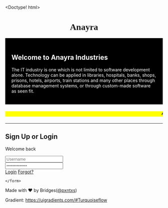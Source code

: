 



<Doctype! html>
<html>
<head>
<title>Ratsa.org</title>
<body background="123.jpg">

<h1 style="text-align:center;font-family:verdana;">Anayra </h1>


<div style="background-color:black;color:white;padding:20px;">

  <h2>Welcome to Anayra Industries</h2>

  <p>The IT industry is one which is not limited to software development alone. Technology can be applied in libraries, hospitals, banks, shops, prisons, hotels, airports, train stations and many other places through database management systems, or through custom-made software as seen fit.</p>
</div> 




<h5 style="text-align:center,font-size="200%";"><mark><marquee>All Acessories  hardware Software is Available is here !</marquee></mark></h5>
<hr size="5">

<section class='login' id='login'>
  <div class='head'>
  <h1 class='company'>Sign Up or Login</h1>
  </div>
  <p class='msg'>Welcome back</p>
  <div class='form'>
    <form>
  <input type="text" placeholder='Username' class='text' id='username' required><br>
  <input type="password" placeholder='••••••••••••••' class='password'><br>
  <a href="#" class='btn-login' id='do-login'>Login</a>
  <a href="#" class='forgot'>Forgot?</a>

    </form>
  </div>
</section>
<footer>
  <p>Made with <span class='heart'>&hearts;</span> by Bridges(<a href='https://github.com/pxntxs'>@pxntxs</a>)</p>
  <p>Gradient: <a href='https://uigradients.com/#Turquoiseflow'>https://uigradients.com/#Turquoiseflow</a></p>
</footer>
<!-- partial -->
  <script  src="./script.js"></script>


  <rect x="50" y="20" rx="20" ry="20" width="150" height="150"
  style="fill:red;stroke:black;stroke-width:5;opacity:0.5" />
</svg>


</body>
</html>
 
